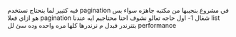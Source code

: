 فيه كتيير لما بنحتاج نستخدم pagination في مشروع بنجيبها من مكتبه جاهزه سواء بس هو ازاي فعلا pagination شغال 
1- اول حاجه تعالو نشوف احنا محتاجيم ايه 
عندنا list بتترندر فبدل م نرندرها كلها مره واحده وده سئ لل performance
